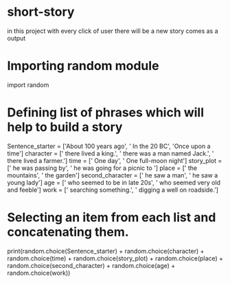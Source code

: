 # short-story
in this project with every click of user there will be a new story comes as a output
# Importing random module
import random

# Defining list of phrases which will help to build a story

Sentence_starter = ['About 100 years ago', ' In the 20 BC', 'Once upon a time']
character = [' there lived a king.', ' there was a man named Jack.',
             ' there lived a farmer.']
time = [' One day', ' One full-moon night']
story_plot = [' he was passing by', ' he was going for a picnic to ']
place = [' the mountains', ' the garden']
second_character = [' he saw a man', ' he saw a young lady']
age = [' who seemed to be in late 20s', ' who seemed very old and feeble']
work = [' searching something.', ' digging a well on roadside.']

# Selecting an item from each list and concatenating them.
print(random.choice(Sentence_starter) + random.choice(character) +
      random.choice(time) + random.choice(story_plot) +
      random.choice(place) + random.choice(second_character) +
      random.choice(age) + random.choice(work))
